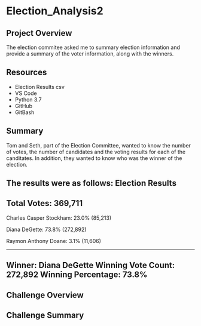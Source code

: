 # Election_Analysis2


## Project Overview
The election commitee asked me to summary election information and provide a summary of the voter information, along with the winners. 

## Resources
- Election Results csv
- VS Code
- Python 3.7
- GitHub
- GitBash

## Summary
Tom and Seth, part of the Election Committee, wanted to know the number of votes, the number of candidates and the voting results for each of the canditates. In addition, they wanted to know who was the winner of the election. 

The results were as follows:
Election Results
-------------------------
Total Votes: 369,711
-------------------------
Charles Casper Stockham: 23.0% (85,213)

Diana DeGette: 73.8% (272,892)

Raymon Anthony Doane: 3.1% (11,606)

-------------------------
Winner: Diana DeGette
Winning Vote Count: 272,892
Winning Percentage: 73.8%
-------------------------

## Challenge Overview


## Challenge Summary



